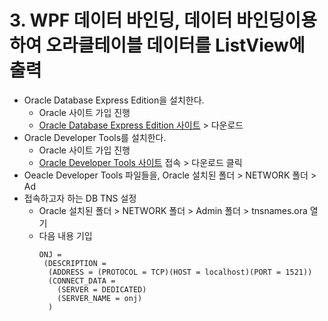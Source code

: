 # 3. WPF 데이터 바인딩, 데이터 바인딩이용하여 오라클테이블 데이터를 ListView에 출력

- Oracle Database Express Edition을 설치한다.
  - Oracle 사이트 가입 진행
  - [Oracle Database Express Edition 사이트](https://www.oracle.com/database/technologies/xe-downloads.html) > 다운로드
- Oracle Developer Tools를 설치한다.
  - Oracle 사이트 가입 진행
  - [Oracle Developer Tools 사이트](https://www.oracle.com/kr/database/technologies/developer-tools/visual-studio/) 접속 > 다운로드 클릭
- Oeacle Developer Tools 파일들을, Oracle 설치된 폴더 > NETWORK 폴더 > Ad
- 접속하고자 하는 DB TNS 설정
  - Oracle 설치된 폴더 > NETWORK 폴더 > Admin 폴더 > tnsnames.ora 열기
  - 다음 내용 기입
    ```
    ONJ = 
     (DESCRIPTION = 
      (ADDRESS = (PROTOCOL = TCP)(HOST = localhost)(PORT = 1521))
      (CONNECT_DATA = 
        (SERVER = DEDICATED)
        (SERVER_NAME = onj)
      )
    ```
